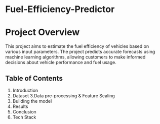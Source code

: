 # Fuel-Efficiency-Predictor
# Project Overview
This project aims to estimate the fuel efficiency of vehicles based on various input parameters. The project predicts accurate forecasts using machine learning algorithms, allowing customers to make informed decisions about vehicle performance and fuel usage.
## Table of Contents
1. Introduction
2. Dataset
3.Data pre-processing & Feature Scaling
4. Building the model
6. Results
7. Conclusion
8. Tech Stack 
